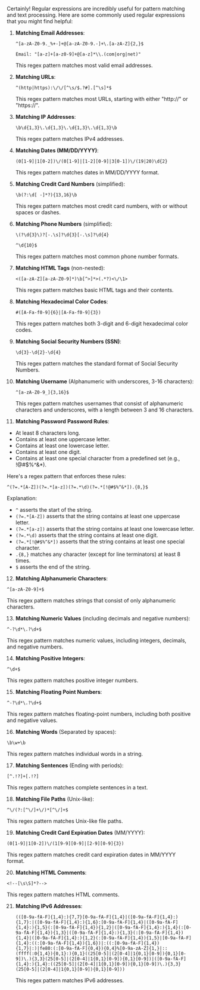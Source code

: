 Certainly! Regular expressions are incredibly useful for pattern matching and text processing. Here are some commonly used regular expressions that you might find helpful:

1. **Matching Email Addresses**:

   ```
   ^[a-zA-Z0-9._%+-]+@[a-zA-Z0-9.-]+\.[a-zA-Z]{2,}$
   ```

   ```
   Email: "[a-z]+[a-z0-9]+@[a-z]*\\.(com|org|net)"
   ```

   This regex pattern matches most valid email addresses.

2. **Matching URLs**:

   ```
   ^(http|https):\/\/[^\s/$.?#].[^\s]*$
   ```

   This regex pattern matches most URLs, starting with either "http://" or "https://".

3. **Matching IP Addresses**:

   ```
   \b\d{1,3}\.\d{1,3}\.\d{1,3}\.\d{1,3}\b
   ```

   This regex pattern matches IPv4 addresses.

4. **Matching Dates (MM/DD/YYYY)**:

   ```
   (0[1-9]|1[0-2])\/(0[1-9]|[1-2][0-9]|3[0-1])\/(19|20)\d{2}
   ```

   This regex pattern matches dates in MM/DD/YYYY format.

5. **Matching Credit Card Numbers** (simplified):

   ```
   \b(?:\d[ -]*?){13,16}\b
   ```

   This regex pattern matches most credit card numbers, with or without spaces or dashes.

6. **Matching Phone Numbers** (simplified):

   ```
   \(?\d{3}\)?[-.\s]?\d{3}[-.\s]?\d{4}
   ```

   ```
   ^\d{10}$
   ```

   This regex pattern matches most common phone number formats.

7. **Matching HTML Tags** (non-nested):

   ```
   <([a-zA-Z][a-zA-Z0-9]*)\b[^>]*>(.*?)<\/\1>
   ```

   This regex pattern matches basic HTML tags and their contents.

8. **Matching Hexadecimal Color Codes**:

   ```
   #([A-Fa-f0-9]{6}|[A-Fa-f0-9]{3})
   ```

   This regex pattern matches both 3-digit and 6-digit hexadecimal color codes.

9. **Matching Social Security Numbers (SSN)**:

   ```
   \d{3}-\d{2}-\d{4}
   ```

   This regex pattern matches the standard format of Social Security Numbers.

10. **Matching Username** (Alphanumeric with underscores, 3-16 characters):

    ```
    ^[a-zA-Z0-9_]{3,16}$
    ```

    This regex pattern matches usernames that consist of alphanumeric characters and underscores, with a length between 3 and 16 characters.

11. **Matching Password**
    **Password Rules**:

- At least 8 characters long.
- Contains at least one uppercase letter.
- Contains at least one lowercase letter.
- Contains at least one digit.
- Contains at least one special character from a predefined set (e.g., !@#$%^&\*).

Here's a regex pattern that enforces these rules:

```
^(?=.*[A-Z])(?=.*[a-z])(?=.*\d)(?=.*[!@#$%^&*]).{8,}$
```

Explanation:

- `^` asserts the start of the string.
- `(?=.*[A-Z])` asserts that the string contains at least one uppercase letter.
- `(?=.*[a-z])` asserts that the string contains at least one lowercase letter.
- `(?=.*\d)` asserts that the string contains at least one digit.
- `(?=.*[!@#$%^&*])` asserts that the string contains at least one special character.
- `.{8,}` matches any character (except for line terminators) at least 8 times.
- `$` asserts the end of the string.

12. **Matching Alphanumeric Characters**:

```
^[a-zA-Z0-9]+$
```

This regex pattern matches strings that consist of only alphanumeric characters.

13. **Matching Numeric Values** (including decimals and negative numbers):

```
^-?\d*\.?\d+$
```

This regex pattern matches numeric values, including integers, decimals, and negative numbers.

14. **Matching Positive Integers**:

```
^\d+$
```

This regex pattern matches positive integer numbers.

15. **Matching Floating Point Numbers**:

```
^-?\d*\.?\d+$
```

This regex pattern matches floating-point numbers, including both positive and negative values.

16. **Matching Words** (Separated by spaces):

```
\b\w+\b
```

This regex pattern matches individual words in a string.

17. **Matching Sentences** (Ending with periods):

```
[^.!?]+[.!?]
```

This regex pattern matches complete sentences in a text.

18. **Matching File Paths** (Unix-like):

```
^\/(?:[^\/]+\/)*[^\/]+$
```

This regex pattern matches Unix-like file paths.

19. **Matching Credit Card Expiration Dates** (MM/YYYY):

```
(0[1-9]|1[0-2])\/(1[9-9][0-9]|[2-9][0-9]{3})
```

This regex pattern matches credit card expiration dates in MM/YYYY format.

20. **Matching HTML Comments**:

```
<!--[\s\S]*?-->
```

This regex pattern matches HTML comments.

21. **Matching IPv6 Addresses**:
    ```
    (([0-9a-fA-F]{1,4}:){7,7}[0-9a-fA-F]{1,4}|([0-9a-fA-F]{1,4}:){1,7}:|([0-9a-fA-F]{1,4}:){1,6}:[0-9a-fA-F]{1,4}|([0-9a-fA-F]{1,4}:){1,5}(:[0-9a-fA-F]{1,4}){1,2}|([0-9a-fA-F]{1,4}:){1,4}(:[0-9a-fA-F]{1,4}){1,3}|([0-9a-fA-F]{1,4}:){1,3}(:[0-9a-fA-F]{1,4}){1,4}|([0-9a-fA-F]{1,4}:){1,2}(:[0-9a-fA-F]{1,4}){1,5}|[0-9a-fA-F]{1,4}:((:[0-9a-fA-F]{1,4}){1,6})|:((:[0-9a-fA-F]{1,4}){1,7}|:)|fe80:(:[0-9a-fA-F]{0,4}){0,4}%[0-9a-zA-Z]{1,}|::(ffff(:0{1,4}){0,1}:){0,1}((25[0-5]|(2[0-4]|1{0,1}[0-9]){0,1}[0-9])\.){3,3}(25[0-5]|(2[0-4]|1{0,1}[0-9]){0,1}[0-9])|([0-9a-fA-F]{1,4}:){1,4}:((25[0-5]|(2[0-4]|1{0,1}[0-9]){0,1}[0-9])\.){3,3}(25[0-5]|(2[0-4]|1{0,1}[0-9]){0,1}[0-9]))
    ```
    This regex pattern matches IPv6 addresses.
